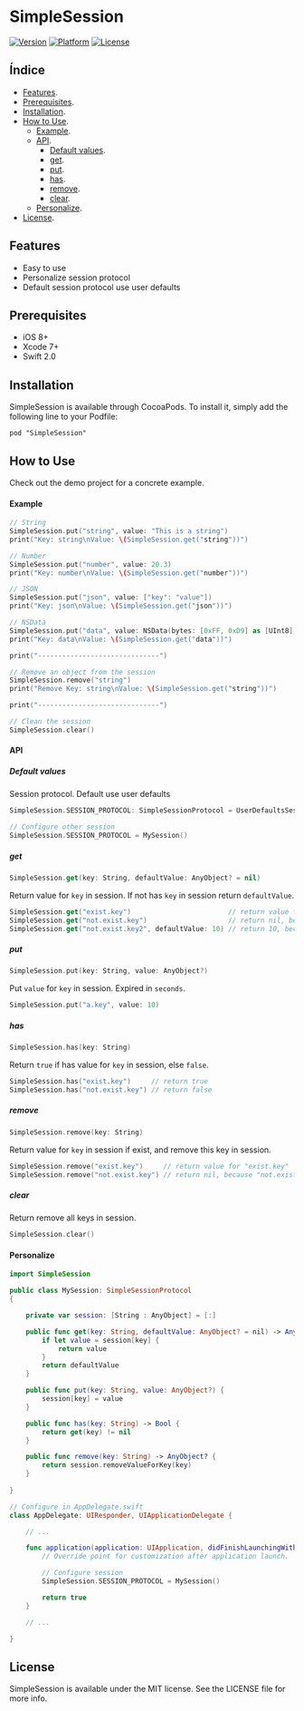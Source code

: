 SimpleSession
=============
[![Version](http://img.shields.io/cocoapods/v/SimpleSession.svg?style=flat)](http://cocoapods.org/pods/SimpleSession) [![Platform](http://img.shields.io/cocoapods/p/SimpleSession.svg?style=flat)](http://cocoapods.org/pods/SimpleSession) [![License](http://img.shields.io/cocoapods/l/SimpleSession.svg?style=flat)](LICENSE)


Índice
------

* [Features][features].
* [Prerequisites][prerequisites].
* [Installation][Installation].
* [How to Use][how_to_use].
    + [Example][how_to_use_example].
    + [API][how_to_use_api].
        + [Default values][how_to_use_api_default_values].
        + [get][how_to_use_api_get].
        + [put][how_to_use_api_put].
        + [has][how_to_use_api_has].
        + [remove][how_to_use_api_remove].
        + [clear][how_to_use_api_clear].
    + [Personalize][how_to_use_personalize].
* [License][license].


Features
--------
* Easy to use
* Personalize session protocol
* Default session protocol use user defaults


Prerequisites
-------------
* iOS 8+
* Xcode 7+
* Swift 2.0


Installation
------------
SimpleSession is available through CocoaPods. To install it, simply add the following line to your Podfile:
```
pod "SimpleSession"
```


How to Use
----------
Check out the demo project for a concrete example.

#### Example
``` swift
// String
SimpleSession.put("string", value: "This is a string")
print("Key: string\nValue: \(SimpleSession.get("string"))")

// Number
SimpleSession.put("number", value: 20.3)
print("Key: number\nValue: \(SimpleSession.get("number"))")

// JSON
SimpleSession.put("json", value: ["key": "value"])
print("Key: json\nValue: \(SimpleSession.get("json"))")

// NSData
SimpleSession.put("data", value: NSData(bytes: [0xFF, 0xD9] as [UInt8], length: 2))
print("Key: data\nValue: \(SimpleSession.get("data"))")

print("------------------------------")

// Remove an object from the session
SimpleSession.remove("string")
print("Remove Key: string\nValue: \(SimpleSession.get("string"))")

print("------------------------------")

// Clean the session
SimpleSession.clear()
```

#### API

##### Default values

Session protocol. Default use user defaults

```swift
SimpleSession.SESSION_PROTOCOL: SimpleSessionProtocol = UserDefaultsSession.sharedInstance // Default session use user defaults

// Configure other session
SimpleSession.SESSION_PROTOCOL = MySession()
```

##### get

```swift
SimpleSession.get(key: String, defaultValue: AnyObject? = nil)
```

Return value for `key` in session. If not has `key` in session return `defaultValue`.

```swift
SimpleSession.get("exist.key")                        // return value for "exist.key"
SimpleSession.get("not.exist.key")                    // return nil, because "not.exist.key" not exist in session
SimpleSession.get("not.exist.key2", defaultValue: 10) // return 10, because "not.exist.key" not exist in session, but defaultValue is set
```

##### put

```swift
SimpleSession.put(key: String, value: AnyObject?)
```

Put `value` for `key` in session. Expired in `seconds`.

```swift
SimpleSession.put("a.key", value: 10)
```

##### has

```swift
SimpleSession.has(key: String)
```

Return `true` if has value for `key` in session, else `false`.

```swift
SimpleSession.has("exist.key")     // return true
SimpleSession.has("not.exist.key") // return false
```

##### remove

```swift
SimpleSession.remove(key: String)
```

Return value for `key` in session if exist, and remove this key in session.

```swift
SimpleSession.remove("exist.key")     // return value for "exist.key"
SimpleSession.remove("not.exist.key") // return nil, because "not.exist.key" not exist in session
```

##### clear

Return remove all keys in session.

```swift
SimpleSession.clear()
```

#### Personalize

```swift
import SimpleSession

public class MySession: SimpleSessionProtocol
{

    private var session: [String : AnyObject] = [:]

    public func get(key: String, defaultValue: AnyObject? = nil) -> AnyObject? {
        if let value = session[key] {
            return value
        }
        return defaultValue
    }

    public func put(key: String, value: AnyObject?) {
        session[key] = value
    }

    public func has(key: String) -> Bool {
        return get(key) != nil
    }

    public func remove(key: String) -> AnyObject? {
        return session.removeValueForKey(key)
    }
    
}

// Configure in AppDelegate.swift
class AppDelegate: UIResponder, UIApplicationDelegate {

    // ...

    func application(application: UIApplication, didFinishLaunchingWithOptions launchOptions: [NSObject: AnyObject]?) -> Bool {
        // Override point for customization after application launch.

        // Configure session
        SimpleSession.SESSION_PROTOCOL = MySession()

        return true
    }

    // ...

}
```


License
-------
SimpleSession is available under the MIT license. See the LICENSE file for more info.

<!-- deep links -->
[features]: #features
[screenshots]: #screen-shots
[prerequisites]: #prerequisites
[installation]: #installation
[how_to_use]: #how-to-use
[how_to_use_example]: #example
[how_to_use_api]: #api
[how_to_use_api_default_values]: #default-values
[how_to_use_api_get]: #get
[how_to_use_api_put]: #put
[how_to_use_api_has]: #has
[how_to_use_api_remove]: #remove
[how_to_use_api_clear]: #clear
[how_to_use_api_clean_expirated]: #cleanexpirated
[how_to_use_api_is_expirated]: #isexpirated
[how_to_use_personalize]: #personalize
[license]: #license
